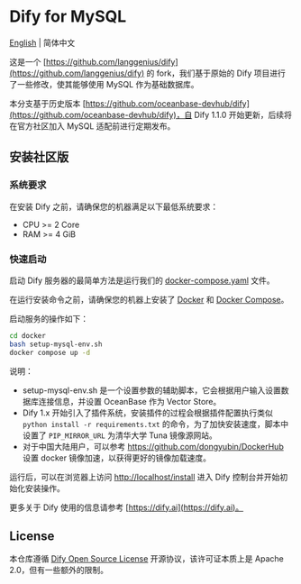 # Dify for MySQL

[English](README.md) | 简体中文

这是一个 [https://github.com/langgenius/dify](https://github.com/langgenius/dify)  的 fork，我们基于原始的 Dify 项目进行了一些修改，使其能够使用 MySQL 作为基础数据库。

本分支基于历史版本 [https://github.com/oceanbase-devhub/dify](https://github.com/oceanbase-devhub/dify)，自 Dify 1.1.0 开始更新，后续将在官方社区加入 MySQL 适配前进行定期发布。

## 安装社区版

### 系统要求

在安装 Dify 之前，请确保您的机器满足以下最低系统要求：

- CPU >= 2 Core
- RAM >= 4 GiB

### 快速启动

启动 Dify 服务器的最简单方法是运行我们的 [docker-compose.yaml](docker/docker-compose.yaml) 文件。

在运行安装命令之前，请确保您的机器上安装了 [Docker](https://docs.docker.com/get-docker/) 和 [Docker Compose](https://docs.docker.com/compose/install/)。

启动服务的操作如下：

```bash
cd docker
bash setup-mysql-env.sh
docker compose up -d
```

说明：
- setup-mysql-env.sh 是一个设置参数的辅助脚本，它会根据用户输入设置数据库连接信息，并设置 OceanBase 作为 Vector Store。
- Dify 1.x 开始引入了插件系统，安装插件的过程会根据插件配置执行类似 `python install -r requirements.txt` 的命令，为了加快安装速度，脚本中设置了 `PIP_MIRROR_URL` 为清华大学 Tuna 镜像源网站。
- 对于中国大陆用户，可以参考 https://github.com/dongyubin/DockerHub 设置 docker 镜像加速，以获得更好的镜像加载速度。

运行后，可以在浏览器上访问 [http://localhost/install](http://localhost/install) 进入 Dify 控制台并开始初始化安装操作。

更多关于 Dify 使用的信息请参考 [https://dify.ai](https://dify.ai)。

## License

本仓库遵循 [Dify Open Source License](LICENSE) 开源协议，该许可证本质上是 Apache 2.0，但有一些额外的限制。

